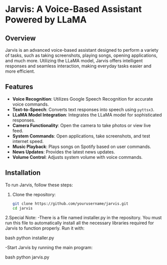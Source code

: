 # Jarvis: A Voice-Based Assistant Powered by LLaMA

## Overview

Jarvis is an advanced voice-based assistant designed to perform a variety of tasks, such as taking screenshots, playing songs, opening applications, and much more. Utilizing the LLaMA model, Jarvis offers intelligent responses and seamless interaction, making everyday tasks easier and more efficient.

## Features

- **Voice Recognition**: Utilizes Google Speech Recognition for accurate voice commands.
- **Text-to-Speech**: Converts text responses into speech using `pyttsx3`.
- **LLaMA Model Integration**: Integrates the LLaMA model for sophisticated responses.
- **Camera Functionality**: Open the camera to take photos or view live feed.
- **System Commands**: Open applications, take screenshots, and test internet speed.
- **Music Playback**: Plays songs on Spotify based on user commands.
- **News Updates**: Provides the latest news updates.
- **Volume Control**: Adjusts system volume with voice commands.

## Installation

To run Jarvis, follow these steps:

1. Clone the repository:
   ```bash
   git clone https://github.com/yourusername/jarvis.git
   cd jarvis
2.Special Note: 
-There is a file named installer.py in the repository. You must run this file to automatically install all the necessary libraries required for Jarvis to function properly. Run it with:
  
   bash
   python installer.py

-Start Jarvis by running the main program:
   
   bash
   python jarvis.py
